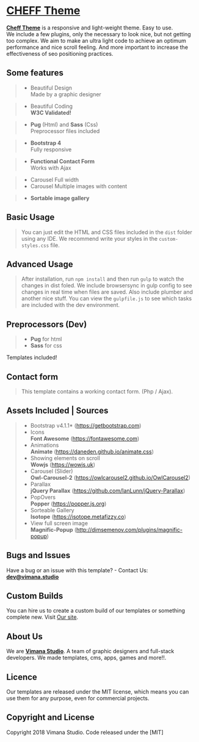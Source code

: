 # [CHEFF Theme](https://)

[**Cheff Theme**](https://) is a responsive and light-weight theme. Easy to use. <br>
We include a few plugins, only the necessary to look nice, but not getting too complex. We aim to make an ultra light code to achieve an optimum performance and nice scroll feeling. And more important to increase the effectiveness of seo positioning practices.

## Some features
> * Beautiful Design \
> Made by a graphic designer

> * Beautiful Coding \
> **W3C Validated!**

> * **Pug** (Html) and **Sass** (Css) \
> Preprocessor files included 

> * **Bootstrap 4** \
> Fully responsive

> * **Functional Contact Form** \
> Works with Ajax

> * Carousel Full width
> * Carousel Multiple images with content

> * **Sortable image gallery**

## Basic Usage

>You can just edit the HTML and CSS files included in the `dist` folder using any IDE. We recommend write your styles in the `custom-styles.css` file.

## Advanced Usage

>After installation, run `npm install` and then run `gulp` to watch the changes in dist foled.
We include browsersync in gulp config to see changes in real time when files are saved. Also include plumber and another nice stuff.
You can view the `gulpfile.js` to see which tasks are included with the dev environment.
## Preprocessors (Dev)
> * **Pug** for html
> * **Sass** for css

Templates included!

## Contact form
> This template contains a working contact form. (Php / Ajax).

## Assets Included | Sources
>* Bootstrap v4.1.1* (https://getbootstrap.com) 
>* Icons \
>**Font Awesome** (https://fontawesome.com)
>* Animations \
>**Animate** (https://daneden.github.io/animate.css)
>* Showing elements on scroll \
>**Wowjs** (https://wowjs.uk)
>* Carousel (Slider) \
>**Owl-Carousel-2** (https://owlcarousel2.github.io/OwlCarousel2)
>* Parallax \
>**jQuery Parallax** (https://github.com/IanLunn/jQuery-Parallax)
>* PopOvers \
>**Popper** (https://popper.js.org)
>* Sorteable Gallery \
>**Isotope** (https://isotope.metafizzy.co)
>* View full screen image \
>**Magnific-Popup** (http://dimsemenov.com/plugins/magnific-popup)

## Bugs and Issues
Have a bug or an issue with this template? - Contact Us: **dev@vimana.studio**

## Custom Builds
You can hire us to create a custom build of our templates or something complete new. Visit [Our site](https://vimana.studio/).

## About Us 
We are [**Vimana Studio**](https://vimana.studio/). A team of graphic designers and full-stack developers. We made templates, cms, apps, games and more!!.

## Licence
Our templates are released under the MIT license, which means you can use them for any purpose, even for commercial projects.

## Copyright and License
Copyright 2018 Vimana Studio. Code released under the [MIT]
